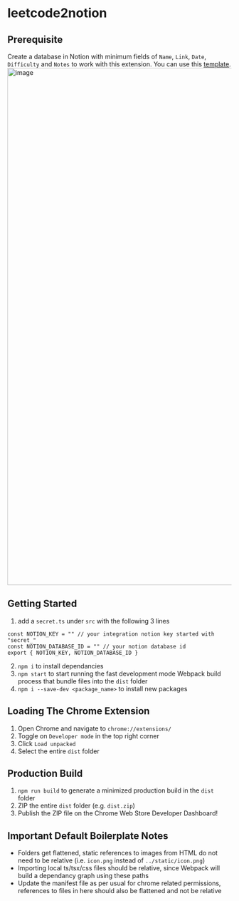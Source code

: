 # leetcode2notion

## Prerequisite
Create a database in Notion with minimum fields of `Name`, `Link`, `Date`, `Difficulty` and `Notes` to work with this extension. 
You can use this [template](https://team516.notion.site/6c4b24c4f502457f9c6b869e7dca2423?v=0a203e99dca84d32bc99bc9eb596f668).
<img width="1160" alt="image" src="https://user-images.githubusercontent.com/12630845/232247832-1a9cee0d-596c-4779-85d4-12860960b4bf.png">


## Getting Started

1. add a `secret.ts` under `src` with the following 3 lines

```
const NOTION_KEY = "" // your integration notion key started with "secret_"
const NOTION_DATABASE_ID = "" // your notion database id
export { NOTION_KEY, NOTION_DATABASE_ID }
```

2. `npm i` to install dependancies
3. `npm start` to start running the fast development mode Webpack build process that bundle files into the `dist` folder
4. `npm i --save-dev <package_name>` to install new packages

## Loading The Chrome Extension

1. Open Chrome and navigate to `chrome://extensions/`
2. Toggle on `Developer mode` in the top right corner
3. Click `Load unpacked`
4. Select the entire `dist` folder

## Production Build

1. `npm run build` to generate a minimized production build in the `dist` folder
2. ZIP the entire `dist` folder (e.g. `dist.zip`)
3. Publish the ZIP file on the Chrome Web Store Developer Dashboard!

## Important Default Boilerplate Notes

- Folders get flattened, static references to images from HTML do not need to be relative (i.e. `icon.png` instead of `../static/icon.png`)
- Importing local ts/tsx/css files should be relative, since Webpack will build a dependancy graph using these paths
- Update the manifest file as per usual for chrome related permissions, references to files in here should also be flattened and not be relative
